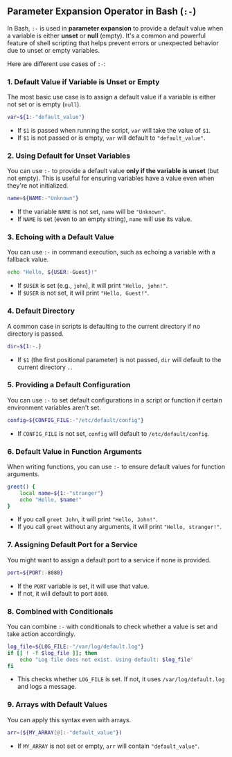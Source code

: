 ## Parameter Expansion Operator in Bash (`:-`)

In Bash, `:-` is used in **parameter expansion** to provide a default value when a variable is either **unset** or **null** (empty). It's a common and powerful feature of shell scripting that helps prevent errors or unexpected behavior due to unset or empty variables.

Here are different use cases of `:-`:

### 1. **Default Value if Variable is Unset or Empty**
The most basic use case is to assign a default value if a variable is either not set or is empty (`null`).

```bash
var=${1:-"default_value"}
```

- If `$1` is passed when running the script, `var` will take the value of `$1`.
- If `$1` is not passed or is empty, `var` will default to `"default_value"`.

### 2. **Using Default for Unset Variables**
You can use `:-` to provide a default value **only if the variable is unset** (but not empty). This is useful for ensuring variables have a value even when they're not initialized.

```bash
name=${NAME:-"Unknown"}
```

- If the variable `NAME` is not set, `name` will be `"Unknown"`.
- If `NAME` is set (even to an empty string), `name` will use its value.

### 3. **Echoing with a Default Value**
You can use `:-` in command execution, such as echoing a variable with a fallback value.

```bash
echo "Hello, ${USER:-Guest}!"
```

- If `$USER` is set (e.g., `john`), it will print `"Hello, john!"`.
- If `$USER` is not set, it will print `"Hello, Guest!"`.

### 4. **Default Directory**
A common case in scripts is defaulting to the current directory if no directory is passed.

```bash
dir=${1:-.}
```

- If `$1` (the first positional parameter) is not passed, `dir` will default to the current directory `.`.

### 5. **Providing a Default Configuration**
You can use `:-` to set default configurations in a script or function if certain environment variables aren't set.

```bash
config=${CONFIG_FILE:-"/etc/default/config"}
```

- If `CONFIG_FILE` is not set, `config` will default to `/etc/default/config`.

### 6. **Default Value in Function Arguments**
When writing functions, you can use `:-` to ensure default values for function arguments.

```bash
greet() {
    local name=${1:-"stranger"}
    echo "Hello, $name!"
}
```

- If you call `greet John`, it will print `"Hello, John!"`.
- If you call `greet` without any arguments, it will print `"Hello, stranger!"`.

### 7. **Assigning Default Port for a Service**
You might want to assign a default port to a service if none is provided.

```bash
port=${PORT:-8080}
```

- If the `PORT` variable is set, it will use that value.
- If not, it will default to port `8080`.

### 8. **Combined with Conditionals**
You can combine `:-` with conditionals to check whether a value is set and take action accordingly.

```bash
log_file=${LOG_FILE:-"/var/log/default.log"}
if [[ ! -f $log_file ]]; then
    echo "Log file does not exist. Using default: $log_file"
fi
```

- This checks whether `LOG_FILE` is set. If not, it uses `/var/log/default.log` and logs a message.

### 9. **Arrays with Default Values**
You can apply this syntax even with arrays.

```bash
arr=(${MY_ARRAY[@]:-"default_value"})
```

- If `MY_ARRAY` is not set or empty, `arr` will contain `"default_value"`.
